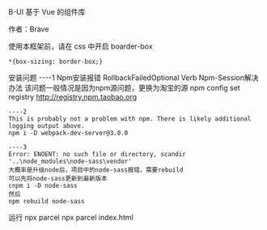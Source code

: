 B-UI	 基于 Vue 的组件库

作者：Brave

使用本框架前，请在 css 中开启 boarder-box

```
*{box-sizing: border-box;}
```


安装问题
    ----1
    Npm安装报错 RollbackFailedOptional Verb Npm-Session解决办法
    该问题一般情况是因为npm源问题，更换为淘宝的源
    npm config set registry http://registry.npm.taobao.org

    ----2
    This is probably not a problem with npm. There is likely additional logging output above.
    npm i -D webpack-dev-server@3.0.0

    ----3
    Error: ENOENT: no such file or directory, scandir '..\node_modules\node-sass\vendor'
    大概率是升级node后，项目中的node-sass报错，需要rebuild
    可以先将node-sass更新到最新版本
    cnpm i -D node-sass 
    然后
    npm rebuild node-sass

运行
    npx parcel
    npx parcel index.html